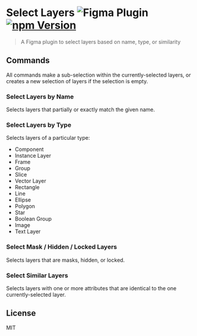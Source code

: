 # Select Layers ![Figma Plugin](https://img.shields.io/badge/figma-Select%20Layers-1BC47D.svg) [![npm Version](https://img.shields.io/npm/v/figma-select-layers.svg)](https://www.npmjs.com/package/figma-select-layers)

> A Figma plugin to select layers based on name, type, or similarity

## Commands

All commands make a sub-selection within the currently-selected layers, or creates a new selection of layers if the selection is empty.

### Select Layers by Name

Selects layers that partially or exactly match the given name.

### Select Layers by Type

Selects layers of a particular type:

- Component
- Instance Layer
- Frame
- Group
- Slice
- Vector Layer
- Rectangle
- Line
- Ellipse
- Polygon
- Star
- Boolean Group
- Image
- Text Layer

### Select Mask / Hidden / Locked Layers

Selects layers that are masks, hidden, or locked.

### Select Similar Layers

Selects layers with one or more attributes that are identical to the one currently-selected layer.

## License

MIT
